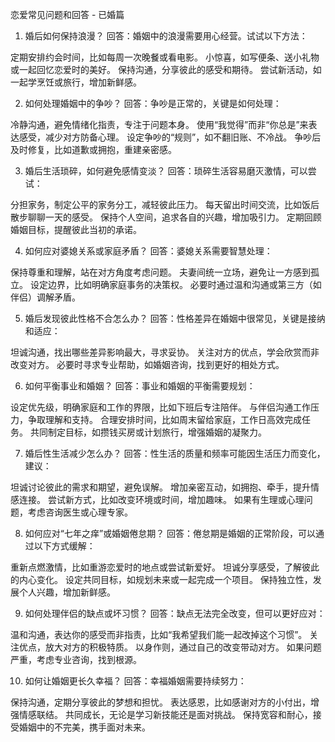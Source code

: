 恋爱常见问题和回答 - 已婚篇
1. 婚后如何保持浪漫？
回答：婚姻中的浪漫需要用心经营。试试以下方法：

定期安排约会时间，比如每周一次晚餐或看电影。
小惊喜，如写便条、送小礼物或一起回忆恋爱时的美好。
保持沟通，分享彼此的感受和期待。
尝试新活动，如一起学烹饪或旅行，增加新鲜感。

2. 如何处理婚姻中的争吵？
回答：争吵是正常的，关键是如何处理：

冷静沟通，避免情绪化指责，专注于问题本身。
使用“我觉得”而非“你总是”来表达感受，减少对方防备心理。
设定争吵的“规则”，如不翻旧账、不冷战。
争吵后及时修复，比如道歉或拥抱，重建亲密感。

3. 婚后生活琐碎，如何避免感情变淡？
回答：琐碎生活容易磨灭激情，可以尝试：

分担家务，制定公平的家务分工，减轻彼此压力。
每天留出时间交流，比如饭后散步聊聊一天的感受。
保持个人空间，追求各自的兴趣，增加吸引力。
定期回顾婚姻目标，提醒彼此当初的承诺。

4. 如何应对婆媳关系或家庭矛盾？
回答：婆媳关系需要智慧处理：

保持尊重和理解，站在对方角度考虑问题。
夫妻间统一立场，避免让一方感到孤立。
设定边界，比如明确家庭事务的决策权。
必要时通过温和沟通或第三方（如伴侣）调解矛盾。

5. 婚后发现彼此性格不合怎么办？
回答：性格差异在婚姻中很常见，关键是接纳和适应：

坦诚沟通，找出哪些差异影响最大，寻求妥协。
关注对方的优点，学会欣赏而非改变对方。
必要时寻求专业帮助，如婚姻咨询，找到更好的相处方式。

6. 如何平衡事业和婚姻？
回答：事业和婚姻的平衡需要规划：

设定优先级，明确家庭和工作的界限，比如下班后专注陪伴。
与伴侣沟通工作压力，争取理解和支持。
合理安排时间，比如周末留给家庭，工作日高效完成任务。
共同制定目标，如攒钱买房或计划旅行，增强婚姻的凝聚力。

7. 婚后性生活减少怎么办？
回答：性生活的质量和频率可能因生活压力而变化，建议：

坦诚讨论彼此的需求和期望，避免误解。
增加亲密互动，如拥抱、牵手，提升情感连接。
尝试新方式，比如改变环境或时间，增加趣味。
如果有生理或心理问题，考虑咨询医生或心理专家。

8. 如何应对“七年之痒”或婚姻倦怠期？
回答：倦怠期是婚姻的正常阶段，可以通过以下方式缓解：

重新点燃激情，比如重游恋爱时的地点或尝试新爱好。
坦诚分享感受，了解彼此的内心变化。
设定共同目标，如规划未来或一起完成一个项目。
保持独立性，发展个人兴趣，增加新鲜感。

9. 如何处理伴侣的缺点或坏习惯？
回答：缺点无法完全改变，但可以更好应对：

温和沟通，表达你的感受而非指责，比如“我希望我们能一起改掉这个习惯”。
关注优点，放大对方的积极特质。
以身作则，通过自己的改变带动对方。
如果问题严重，考虑专业咨询，找到根源。

10. 如何让婚姻更长久幸福？
回答：幸福婚姻需要持续努力：

保持沟通，定期分享彼此的梦想和担忧。
表达感恩，比如感谢对方的小付出，增强情感联结。
共同成长，无论是学习新技能还是面对挑战。
保持宽容和耐心，接受婚姻中的不完美，携手面对未来。


